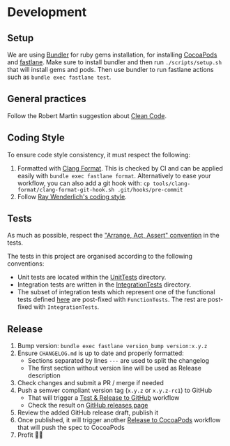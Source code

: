 # Development

## Setup
We are using [Bundler](https://bundler.io) for ruby gems installation, for installing
[CocoaPods](https://cocoapods.org) and [fastlane](https://fastlane.tools).
Make sure to install bundler and then run `./scripts/setup.sh` that will install gems and pods.
Then use bundler to run fastlane actions such as `bundle exec fastlane test`.

## General practices
Follow the Robert Martin suggestion about [Clean Code](https://gist.github.com/wojteklu/73c6914cc446146b8b533c0988cf8d29).

## Coding Style
To ensure code style consistency, it must respect the following:
1. Formatted with [Clang Format](https://clang.llvm.org/docs/ClangFormat.html). This is checked by
  CI and can be applied easily with `bundle exec fastlane format`. Alternatively to ease your
  workflow, you can also add a git hook with:
    `cp tools/clang-format/clang-format-git-hook.sh .git/hooks/pre-commit` 
2. Follow [Ray Wenderlich's coding style](https://github.com/raywenderlich/objective-c-style-guide).

## Tests

As much as possible, respect the ["Arrange, Act, Assert" convention](http://wiki.c2.com/?ArrangeActAssert) in the tests.

The tests in this project are organised according to the following conventions:
- Unit tests are located within the [UnitTests](CriteoPublisherSdk/Tests/UnitTests) directory.
- Integration tests are written in the [IntegrationTests](CriteoPublisherSdk/Tests/IntegrationTests) directory.
- The subset of integration tests which represent one of the functional tests defined [here](https://go.crto.in/publisher-sdk-functional-tests)
 are post-fixed with `FunctionTests`. The rest are post-fixed with `IntegrationTests`.

## Release

1. Bump version: `bundle exec fastlane version_bump version:x.y.z`
2. Ensure `CHANGELOG.md` is up to date and properly formatted:
    - Sections separated by lines `---` are used to split the changelog
    - The first section without version line will be used as Release description 
3. Check changes and submit a PR / merge if needed
4. Push a semver compliant version tag (`x.y.z` or `x.y.z-rc1`) to GitHub
    - That will trigger a [Test & Release to GitHub][ga-release-github] workflow
    - Check the result on [GitHub releases page][github-release]
5. Review the added GitHub release draft, publish it
6. Once published, it will trigger another [Release to CocoaPods][ga-release-cocoapods] workflow
that will push the spec to CocoaPods
7. Profit 🚀🥳

[github-release]: http://github.com/criteo/ios-publisher-sdk/releases
[ga-release-github]: https://github.com/criteo/ios-publisher-sdk/actions?query=workflow%3A%22Test+%26+Release+on+GitHub%22
[ga-release-cocoapods]: https://github.com/criteo/ios-publisher-sdk/actions?query=workflow%3A%22Release+on+CocoaPods%22
